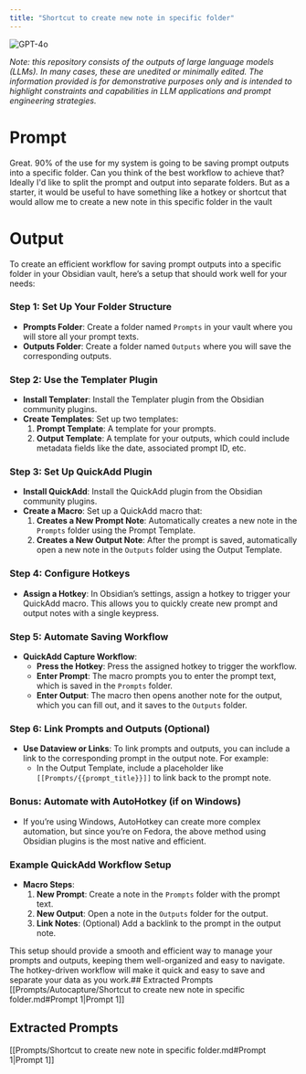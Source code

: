 ```yaml
---
title: "Shortcut to create new note in specific folder"
---
```

![GPT-4o](https://img.shields.io/badge/GPT--4o-3333FF?style=for-the-badge&logo=openai&logoColor=white)



*Note: this repository consists of the outputs of large language models (LLMs). In many cases, these are unedited or minimally edited. The information provided is for demonstrative purposes only and is intended to highlight constraints and capabilities in LLM applications and prompt engineering strategies.*


# Prompt
Great. 90% of the use for my system is going to be saving prompt outputs into a specific folder. Can you think of the best workflow to achieve that? Ideally I'd like to split the prompt and output into separate folders. But as a starter, it would be useful to have something like a hotkey or shortcut that would allow me to create a new note in this specific folder in the vault

# Output
To create an efficient workflow for saving prompt outputs into a specific folder in your Obsidian vault, here’s a setup that should work well for your needs:

### **Step 1: Set Up Your Folder Structure**
   - **Prompts Folder**: Create a folder named `Prompts` in your vault where you will store all your prompt texts.
   - **Outputs Folder**: Create a folder named `Outputs` where you will save the corresponding outputs.

### **Step 2: Use the Templater Plugin**
   - **Install Templater**: Install the Templater plugin from the Obsidian community plugins.
   - **Create Templates**: Set up two templates:
     1. **Prompt Template**: A template for your prompts.
     2. **Output Template**: A template for your outputs, which could include metadata fields like the date, associated prompt ID, etc.

### **Step 3: Set Up QuickAdd Plugin**
   - **Install QuickAdd**: Install the QuickAdd plugin from the Obsidian community plugins.
   - **Create a Macro**: Set up a QuickAdd macro that:
     1. **Creates a New Prompt Note**: Automatically creates a new note in the `Prompts` folder using the Prompt Template.
     2. **Creates a New Output Note**: After the prompt is saved, automatically open a new note in the `Outputs` folder using the Output Template.

### **Step 4: Configure Hotkeys**
   - **Assign a Hotkey**: In Obsidian’s settings, assign a hotkey to trigger your QuickAdd macro. This allows you to quickly create new prompt and output notes with a single keypress.

### **Step 5: Automate Saving Workflow**
   - **QuickAdd Capture Workflow**:
     - **Press the Hotkey**: Press the assigned hotkey to trigger the workflow.
     - **Enter Prompt**: The macro prompts you to enter the prompt text, which is saved in the `Prompts` folder.
     - **Enter Output**: The macro then opens another note for the output, which you can fill out, and it saves to the `Outputs` folder.

### **Step 6: Link Prompts and Outputs (Optional)**
   - **Use Dataview or Links**: To link prompts and outputs, you can include a link to the corresponding prompt in the output note. For example:
     - In the Output Template, include a placeholder like `[[Prompts/{{prompt_title}}]]` to link back to the prompt note.

### **Bonus: Automate with AutoHotkey (if on Windows)**
   - If you’re using Windows, AutoHotkey can create more complex automation, but since you’re on Fedora, the above method using Obsidian plugins is the most native and efficient.

### **Example QuickAdd Workflow Setup**
   - **Macro Steps**:
     1. **New Prompt**: Create a note in the `Prompts` folder with the prompt text.
     2. **New Output**: Open a note in the `Outputs` folder for the output.
     3. **Link Notes**: (Optional) Add a backlink to the prompt in the output note.

This setup should provide a smooth and efficient way to manage your prompts and outputs, keeping them well-organized and easy to navigate. The hotkey-driven workflow will make it quick and easy to save and separate your data as you work.## Extracted Prompts
[[Prompts/Autocapture/Shortcut to create new note in specific folder.md#Prompt 1|Prompt 1]]





## Extracted Prompts
[[Prompts/Shortcut to create new note in specific folder.md#Prompt 1|Prompt 1]]
